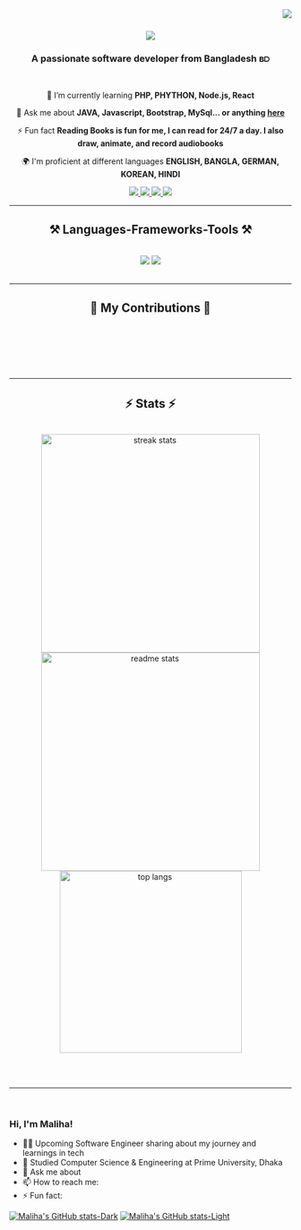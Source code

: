 <img align="right" src="https://visitor-badge.laobi.icu/badge?page_id=salesp07.salesp07" />

<h1 align="center">
    <img src="https://readme-typing-svg.herokuapp.com/?font=Righteous&size=35&center=true&vCenter=true&width=500&height=70&duration=4000&lines=Hi+There!+👋;+I'm+Maliha+Mohit!;" />
</h1>

<h3 align="center">A passionate software developer from Bangladesh ʙ⫐</h3>

<br/>

<div align="center">

 🌱 I’m currently learning **PHP, PHYTHON, Node.js, React**

💬 Ask me about **JAVA, Javascript, Bootstrap, MySql... or anything [here](https://github.com/malihamohit1100/malihamohit1100/issues)**

⚡ Fun fact **Reading Books is fun for me, I can read for 24/7 a day. I also draw, animate, and record audiobooks**
 
🌍 I'm proficient at different languages **ENGLISH, BANGLA, GERMAN, KOREAN, HINDI**

 </div>
 
<div align="center"> 
  <a href="mailto:malihamohit12@gmail.com">
    <img src="https://img.shields.io/badge/Gmail-333333?style=for-the-badge&logo=gmail&logoColor=red" />
  </a>
  <a href="https://www.linkedin.com/in/maliha-mohit-4375842b6/">
    <img src="https://img.shields.io/badge/LinkedIn-0077B5?style=for-the-badge&logo=linkedin&logoColor=white" target="_blank" />
  </a>
  <!-- I have to add portfolio link here
  <a href="">
     <img src="https://img.shields.io/badge/Portfolio-FF5722?style=for-the-badge&logo=todoist&logoColor=white" target="_blank" /> 
  </a>
  -->
 <a href="">
    <img src="https://img.shields.io/badge/Duolingo-58CC02?style=for-the-badge&logo=Duolingo&logoColor=white" />
 </a>
<a href="https://www.freecodecamp.org/Maliha-CSE-53-1100">
    <img src="https://img.shields.io/badge/freecodecamp-27273D?style=for-the-badge&logo=freecodecamp&logoColor=white" />
 </a>
</div>

<hr/>
 
<h2 align="center">⚒️ Languages-Frameworks-Tools ⚒️</h2>
<br/>
<div align="center">
    <img src="https://skillicons.dev/icons?i=react,bootstrap,mui,html,css,vscode,github,figma,tailwind,git,r" />
    <img src="https://skillicons.dev/icons?i=nodejs,python,javascript,typescript,express,firebase,mongodb,c,java,nextjs,mysql,flask" /><br>
</div>

<br/>
<hr/>

<div align="center">
  <h2>🐍 My Contributions 🐍</h2>
  <br>
  <img alt="" />
  
  <br/><br/><br/>
</div>

<hr/>

<h2 align="center">⚡ Stats ⚡</h2>
<br>
<div align=center>
  <img width=390 src="https://github-readme-streak-stats-salesp07.vercel.app/?user=malihamohit1100&count_private=true&theme=react&border_radius=10" alt="streak stats"/>
  <img width=390 src="https://github-readme-stats-salesp07.vercel.app/api?username=malihamohit1100&count_private=true&show_icons=true&theme=react&rank_icon=github&border_radius=10" alt="readme stats" />
  <br/>
  <img width=325 align="center" src="https://github-readme-stats-salesp07.vercel.app/api/top-langs/?username=malihamohit1100&hide=HTML&langs_count=8&layout=compact&theme=react&border_radius=10&size_weight=0.5&count_weight=0.5&exclude_repo=github-readme-stats" alt="top langs" />
</div>

<br/><br/>

<hr/>

<br/>









### Hi, I'm Maliha!

- 🙋‍♀️ Upcoming Software Engineer sharing about my journey and learnings in tech<br/>
- 🏫 Studied Computer Science & Engineering at Prime University, Dhaka<br/>
- 💬 Ask me about 
- 📫 How to reach me: 
- ⚡ Fun fact:

[![Maliha's GitHub stats-Dark](https://github-readme-stats.vercel.app/api?username=malihamohit1100&show_icons=true&theme=dark#gh-dark-mode-only)](https://github.com/malihamohit1100/github-readme-stats#gh-dark-mode-only)
[![Maliha's GitHub stats-Light](https://github-readme-stats.vercel.app/api?username=malihamohit1100&show_icons=true&theme=default#gh-light-mode-only)](https://github.com/malihamohit1100/github-readme-stats#gh-light-mode-only)
